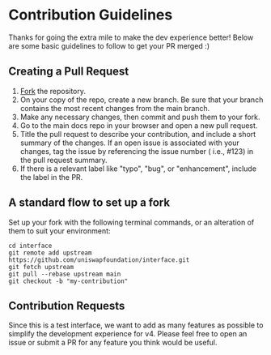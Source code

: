 # Contribution Guidelines

Thanks for going the extra mile to make the dev experience better! Below are some basic guidelines to follow to get your PR merged :)

## Creating a Pull Request

1. [Fork](https://docs.github.com/en/pull-requests/collaborating-with-pull-requests/working-with-forks/fork-a-repo) the repository.
2. On your copy of the repo, create a new branch. Be sure that your branch contains the most recent changes from the main branch.
3. Make any necessary changes, then commit and push them to your fork.
4. Go to the main docs repo in your browser and open a new pull request.
5. Title the pull request to describe your contribution, and include a short summary of the changes. If an open issue is associated with your changes, tag the issue by referencing the issue number ( i.e., #123) in the pull request summary.
6. If there is a relevant label like "typo", "bug", or "enhancement", include the label in the PR.

## A standard flow to set up a fork

Set up your fork with the following terminal commands, or an alteration of them to suit your environment:

```
cd interface
git remote add upstream https://github.com/uniswapfoundation/interface.git
git fetch upstream
git pull --rebase upstream main
git checkout -b "my-contribution"
```

## Contribution Requests

Since this is a test interface, we want to add as many features as possible to simplify the development experience for v4. Please feel free to open an issue or submit a PR for any feature you think would be useful. 